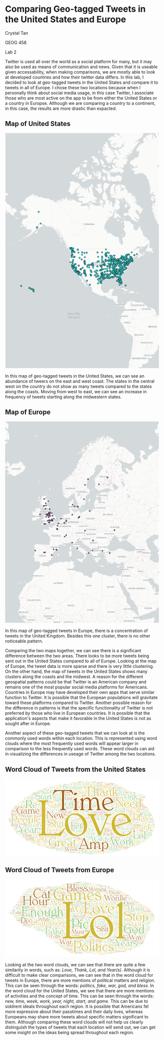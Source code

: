# Comparing Geo-tagged Tweets in the United States and Europe
Crystal Tan

GEOG 458

Lab 2 

Twitter is used all over the world as a social platform for many, but it may also be used as means of communication and news. Given that it is useable given accessability, when making comparisons, we are mostly able to look at developed countries and how their twitter data differs. In this lab, I decided to look at geo-tagged tweets in the United States and compare it to tweets in all of Europe. I chose these two locations because when I personally think about social media usage, in this case Twitter, I associate those who are most active on the app to be from either the United States or a country in Europse. Although we are comparing a country to a continent, in this case, the results are more drastic than expacted.

## Map of United States
![Map of US](/img/geotweets1_png.png)

In this map of geo-tagged tweets in the United States, we can see an abundance of tweers on the east and west coast. The states in the central west on the country do not show as many tweets compared to the states along the coasts. Moving from west to east, we can see an increase in frequency of tweets starting along the midwestern states. 

## Map of Europe
![Map of Europe](/img/gwotweets2_png.png)

In this map of geo-tagged tweets in Europe, there is a concentration of tweets in the United Kingdom. Besides this one cluster, there is no other noticeable pattern.

Comparing the two maps together, we can see there is a significant difference between the two areas. There looks to be more tweets being sent out in the United States compared to all of Europe. Looking at the map of Europe, the tweet data is more sparse and there is very little clustering. On the other hand, the map of tweets in the United States shows many clusters along the coasts and the midwest. 
A reason for the different geospatial patterns could be that Twitter is an American company and remains one of the most popular social media platforms for Americans. Countries in Europe may have developed their own apps that serve similar function to Twitter. It is possible that the European populations will gravitate toward these platforms compared to Twitter. Another possible reason for the difference in patterns is that the specific functionality of Twitter is not preferred by those who live in European countries. It is possible that the application's aspects that make it favorable in the United States is not as sought after in Europe. 

Another aspect of these geo-tagged tweets that we can look at is the commonly used words within each location. This is represented using word clouds where the most frequently used words will appear larger in comparison to the less frequently used words. These word clouds can aid in visualizing the differences in useage of Twitter among the two locations.

## Word Cloud of Tweets from the United States
![word cloud 1](/img/wordcloud1.png)

## Word Cloud of Tweets from Europe
![word cloud 2](/img/wordcloud2.png)

Looking at the two word clouds, we can see that there are quite a few similarity in words, such as: *Love, Thank, Lol, and Year(s).* Although it is difficult to make clear comparisons, we can see that in the word cloud for tweets in Europe, there are more mentions of political matters and religion. This can be seen through the words: *politics, fake, war, god, and bless.* In the word cloud for the United States, we see that there are more mentions of activities and the concept of time. This can be seen through the words: *new, time, week, work, year, night, start, and game.* This can be due to siddrent ideals throughout each region. It is possible that Americans fel more expressive about their passtimes and their daily lives, whereas Europeans may share more tweets about specific matters significant to them.
Although comparing these word clouds will not help us clearly distinguish the types of tweets that each location will send out, we can get some insight on the ideas being spread throughout each region. 